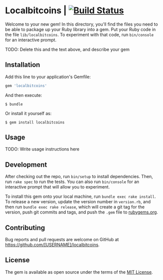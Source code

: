 # Localbitcoins | [![Build Status](https://travis-ci.org/harold29/localbitcoins.svg?branch=master)](https://travis-ci.org/harold29/localbitcoins)
Welcome to your new gem! In this directory, you'll find the files you need to be able to package up your Ruby library into a gem. Put your Ruby code in the file `lib/localbitcoins`. To experiment with that code, run `bin/console` for an interactive prompt.

TODO: Delete this and the text above, and describe your gem

## Installation

Add this line to your application's Gemfile:

```ruby
gem 'localbitcoins'
```

And then execute:

    $ bundle

Or install it yourself as:

    $ gem install localbitcoins

## Usage

TODO: Write usage instructions here

## Development

After checking out the repo, run `bin/setup` to install dependencies. Then, run `rake spec` to run the tests. You can also run `bin/console` for an interactive prompt that will allow you to experiment.

To install this gem onto your local machine, run `bundle exec rake install`. To release a new version, update the version number in `version.rb`, and then run `bundle exec rake release`, which will create a git tag for the version, push git commits and tags, and push the `.gem` file to [rubygems.org](https://rubygems.org).

## Contributing

Bug reports and pull requests are welcome on GitHub at https://github.com/[USERNAME]/localbitcoins.

## License

The gem is available as open source under the terms of the [MIT License](https://opensource.org/licenses/MIT).
